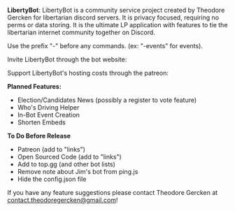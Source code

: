 **LibertyBot**: LibertyBot is a community service project created by Theodore Gercken for libertarian discord servers. It is privacy focused, requiring no perms or data storing. It is the ultimate LP application with features to tie the libertarian internet community together on Discord.

Use the prefix "-" before any commands. (ex: "-events" for events).

Invite LibertyBot through the bot website:

Support LibertyBot's hosting costs through the patreon:

**Planned Features:**
- Election/Candidates News (possibly a register to vote feature)
- Who's Driving Helper
- In-Bot Event Creation
- Shorten Embeds

**To Do Before Release**
- Patreon (add to "links")
- Open Sourced Code (add to "links")
- Add to top.gg (and other bot lists)
- Remove note about Jim's bot from ping.js
- Hide the config.json file

If you have any feature suggestions please contact Theodore Gercken at contact.theodoregercken@gmail.com!